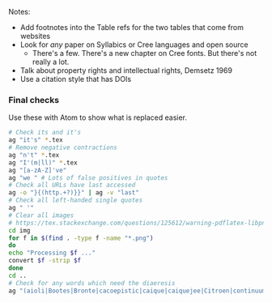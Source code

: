 Notes:

- Add footnotes into the Table refs for the two tables that come from websites
- Look for _any_ paper on Syllabics or Cree languages and open source
  - There's a few. There's a new chapter on Cree fonts. But there's not really a lot.
- Talk about property rights and intellectual rights, Demsetz 1969
- Use a citation style that has DOIs

### Final checks

Use these with Atom to show what is replaced easier.

```sh
# Check its and it's
ag "it's" *.tex
# Remove negative contractions
ag "n't" *.tex
ag "I'(m|ll)" *.tex
ag "[a-zA-Z]'ve"
ag "we " # Lots of false positives in quotes
# Check all URLs have last accessed
ag -o "}{(http.+?)}}" | ag -v "last"
# Check all left-handed single quotes
ag " '"
# Clear all images
# https://tex.stackexchange.com/questions/125612/warning-pdflatex-libpng-warning-iccp-known-incorrect-srgb-profile
cd img
for f in $(find . -type f -name "*.png")
do
echo "Processing $f ..."
convert $f -strip $f
done
cd ..
# Check for any words which need the diaeresis
ag "(aioli|Bootes|Bronte|cacoepistic|caique|caiquejee|Citroen|continuum|cooccurr|cooccurrence|coop|cooped|cooperate|cooperation|cooperative|cooperator|coops|coopt|coopted|coopting|cooption|coordinate|coordinated|coordinateing|coordination|coordinator|coordinators|coossify|Creusa|dais|demosaicking|faience|faroelite|haliæetos|hyperoodon|intraatomic|langue d’oil|Laocoon|Moet|monoideism|mosaic|naif|naive|naiveté|Noel|noone|oocyte|oology|opium|palaeooceanography|paleooceanography|panzooty|preeminent|preeminently|preempt|preemption|preemptive|prooxidant|reelect|reelected|reelecting|reemergence|reenact|reenter|reentered|reentering|reestablish|reestablished|reestablishing|reexamine|reinvent|residuum|Thais|Zaire|Zoe|zoological|zoology)"
```